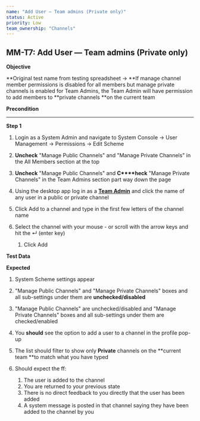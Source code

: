```yaml
---
name: "Add User — Team admins (Private only)"
status: Active
priority: Low
team_ownership: "Channels"
---
```


## MM-T7: Add User — Team admins (Private only)

**Objective**

**Original test name from testing spreadsheet → **If manage channel member permissions is disabled for all members but manage private channels is enabled for Team Admins, the Team Admin will have permission to add members to **private channels **on the current team

**Precondition**

---

**Step 1**

1. Login as a System Admin and navigate to System Console → User Management → Permissions → Edit Scheme

2. **Uncheck** "Manage Public Channels" and "Manage Private Channels" in the All Members section at the top

3. **Uncheck** "Manage Public Channels" and **C****heck** "Manage Private Channels" in the Team Admins section part way down the page

4. Using the desktop app log in as a [**Team Admin**](https://docs.mattermost.com/help/getting-started/managing-members.html#team-admin) and click the name of any user in a public or private channel

5. Click Add to a channel and type in the first few letters of the channel name

6. Select the channel with your mouse - or scroll with the arrow keys and hit the ↵ (enter key)

   1. Click Add

**Test Data**

**Expected**

1. System Scheme settings appear

2. "Manage Public Channels" and "Manage Private Channels" boxes and all sub-settings under them are **unchecked/disabled**

3. "Manage Public Channels" are unchecked/disabled and "Manage Private Channels" boxes and all sub-settings under them are checked/enabled

4. You **should** see the option to add a user to a channel in the profile pop-up

5. The list should filter to show only **Private** channels on the **current team **to match what you have typed

6. Should expect the ff:

   1. The user is added to the channel
   2. You are returned to your previous state
   3. There is no direct feedback to you directly that the user has been added
   4. A system message is posted in that channel saying they have been added to the channel by you
